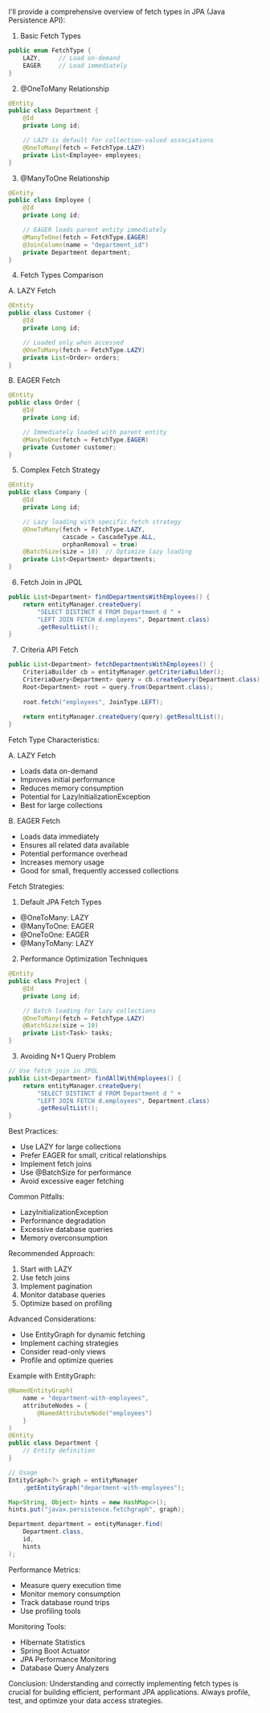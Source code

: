 I'll provide a comprehensive overview of fetch types in JPA (Java Persistence API):

1. Basic Fetch Types
```java
public enum FetchType {
    LAZY,     // Load on-demand
    EAGER     // Load immediately
}
```

2. @OneToMany Relationship
```java
@Entity
public class Department {
    @Id
    private Long id;

    // LAZY is default for collection-valued associations
    @OneToMany(fetch = FetchType.LAZY)
    private List<Employee> employees;
}
```

3. @ManyToOne Relationship
```java
@Entity
public class Employee {
    @Id
    private Long id;

    // EAGER loads parent entity immediately
    @ManyToOne(fetch = FetchType.EAGER)
    @JoinColumn(name = "department_id")
    private Department department;
}
```

4. Fetch Types Comparison

A. LAZY Fetch
```java
@Entity
public class Customer {
    @Id
    private Long id;

    // Loaded only when accessed
    @OneToMany(fetch = FetchType.LAZY)
    private List<Order> orders;
}
```

B. EAGER Fetch
```java
@Entity
public class Order {
    @Id
    private Long id;

    // Immediately loaded with parent entity
    @ManyToOne(fetch = FetchType.EAGER)
    private Customer customer;
}
```

5. Complex Fetch Strategy
```java
@Entity
public class Company {
    @Id
    private Long id;

    // Lazy loading with specific fetch strategy
    @OneToMany(fetch = FetchType.LAZY, 
               cascade = CascadeType.ALL, 
               orphanRemoval = true)
    @BatchSize(size = 10)  // Optimize lazy loading
    private List<Department> departments;
}
```

6. Fetch Join in JPQL
```java
public List<Department> findDepartmentsWithEmployees() {
    return entityManager.createQuery(
        "SELECT DISTINCT d FROM Department d " +
        "LEFT JOIN FETCH d.employees", Department.class)
        .getResultList();
}
```

7. Criteria API Fetch
```java
public List<Department> fetchDepartmentsWithEmployees() {
    CriteriaBuilder cb = entityManager.getCriteriaBuilder();
    CriteriaQuery<Department> query = cb.createQuery(Department.class);
    Root<Department> root = query.from(Department.class);
    
    root.fetch("employees", JoinType.LEFT);
    
    return entityManager.createQuery(query).getResultList();
}
```

Fetch Type Characteristics:

A. LAZY Fetch
- Loads data on-demand
- Improves initial performance
- Reduces memory consumption
- Potential for LazyInitializationException
- Best for large collections

B. EAGER Fetch
- Loads data immediately
- Ensures all related data available
- Potential performance overhead
- Increases memory usage
- Good for small, frequently accessed collections

Fetch Strategies:
1. Default JPA Fetch Types
- @OneToMany: LAZY
- @ManyToOne: EAGER
- @OneToOne: EAGER
- @ManyToMany: LAZY

2. Performance Optimization Techniques
```java
@Entity
public class Project {
    @Id
    private Long id;

    // Batch loading for lazy collections
    @OneToMany(fetch = FetchType.LAZY)
    @BatchSize(size = 10)
    private List<Task> tasks;
}
```

3. Avoiding N+1 Query Problem
```java
// Use fetch join in JPQL
public List<Department> findAllWithEmployees() {
    return entityManager.createQuery(
        "SELECT DISTINCT d FROM Department d " +
        "LEFT JOIN FETCH d.employees", Department.class)
        .getResultList();
}
```

Best Practices:
- Use LAZY for large collections
- Prefer EAGER for small, critical relationships
- Implement fetch joins
- Use @BatchSize for performance
- Avoid excessive eager fetching

Common Pitfalls:
- LazyInitializationException
- Performance degradation
- Excessive database queries
- Memory overconsumption

Recommended Approach:
1. Start with LAZY
2. Use fetch joins
3. Implement pagination
4. Monitor database queries
5. Optimize based on profiling

Advanced Considerations:
- Use EntityGraph for dynamic fetching
- Implement caching strategies
- Consider read-only views
- Profile and optimize queries

Example with EntityGraph:
```java
@NamedEntityGraph(
    name = "department-with-employees",
    attributeNodes = {
        @NamedAttributeNode("employees")
    }
)
@Entity
public class Department {
    // Entity definition
}

// Usage
EntityGraph<?> graph = entityManager
    .getEntityGraph("department-with-employees");

Map<String, Object> hints = new HashMap<>();
hints.put("javax.persistence.fetchgraph", graph);

Department department = entityManager.find(
    Department.class, 
    id, 
    hints
);
```

Performance Metrics:
- Measure query execution time
- Monitor memory consumption
- Track database round trips
- Use profiling tools

Monitoring Tools:
- Hibernate Statistics
- Spring Boot Actuator
- JPA Performance Monitoring
- Database Query Analyzers

Conclusion:
Understanding and correctly implementing fetch types is crucial for building efficient, performant JPA applications. Always profile, test, and optimize your data access strategies.